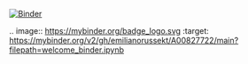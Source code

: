 [![Binder](https://mybinder.org/badge_logo.svg)](https://mybinder.org/v2/gh/emilianorussekt/A00827722/main?filepath=welcome_binder.ipynb)

.. image:: https://mybinder.org/badge_logo.svg
 :target: https://mybinder.org/v2/gh/emilianorussekt/A00827722/main?filepath=welcome_binder.ipynb

